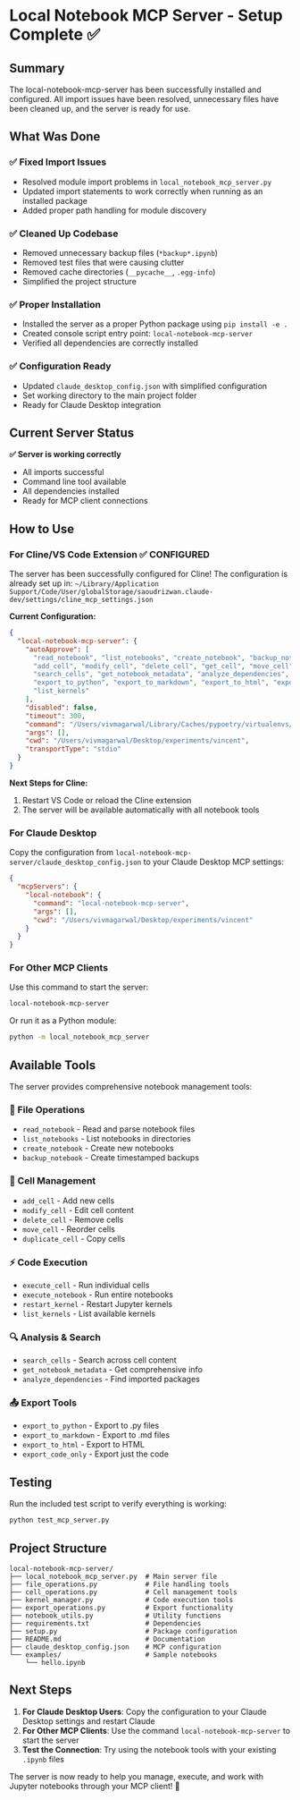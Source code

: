 # Local Notebook MCP Server - Setup Complete ✅

## Summary

The local-notebook-mcp-server has been successfully installed and configured. All import issues have been resolved, unnecessary files have been cleaned up, and the server is ready for use.

## What Was Done

### ✅ Fixed Import Issues
- Resolved module import problems in `local_notebook_mcp_server.py`
- Updated import statements to work correctly when running as an installed package
- Added proper path handling for module discovery

### ✅ Cleaned Up Codebase
- Removed unnecessary backup files (`*backup*.ipynb`)
- Removed test files that were causing clutter
- Removed cache directories (`__pycache__`, `.egg-info`)
- Simplified the project structure

### ✅ Proper Installation
- Installed the server as a proper Python package using `pip install -e .`
- Created console script entry point: `local-notebook-mcp-server`
- Verified all dependencies are correctly installed

### ✅ Configuration Ready
- Updated `claude_desktop_config.json` with simplified configuration
- Set working directory to the main project folder
- Ready for Claude Desktop integration

## Current Server Status

**✅ Server is working correctly**
- All imports successful
- Command line tool available
- All dependencies installed
- Ready for MCP client connections

## How to Use

### For Cline/VS Code Extension ✅ CONFIGURED

The server has been successfully configured for Cline! The configuration is already set up in:
`~/Library/Application Support/Code/User/globalStorage/saoudrizwan.claude-dev/settings/cline_mcp_settings.json`

**Current Configuration:**
```json
{
  "local-notebook-mcp-server": {
    "autoApprove": [
      "read_notebook", "list_notebooks", "create_notebook", "backup_notebook",
      "add_cell", "modify_cell", "delete_cell", "get_cell", "move_cell", "duplicate_cell",
      "search_cells", "get_notebook_metadata", "analyze_dependencies",
      "export_to_python", "export_to_markdown", "export_to_html", "export_code_only",
      "list_kernels"
    ],
    "disabled": false,
    "timeout": 300,
    "command": "/Users/vivmagarwal/Library/Caches/pypoetry/virtualenvs/django-langchain-starter-Q-NWpGTy-py3.10/bin/local-notebook-mcp-server",
    "args": [],
    "cwd": "/Users/vivmagarwal/Desktop/experiments/vincent",
    "transportType": "stdio"
  }
}
```

**Next Steps for Cline:**
1. Restart VS Code or reload the Cline extension
2. The server will be available automatically with all notebook tools

### For Claude Desktop

Copy the configuration from `local-notebook-mcp-server/claude_desktop_config.json` to your Claude Desktop MCP settings:

```json
{
  "mcpServers": {
    "local-notebook": {
      "command": "local-notebook-mcp-server",
      "args": [],
      "cwd": "/Users/vivmagarwal/Desktop/experiments/vincent"
    }
  }
}
```

### For Other MCP Clients

Use this command to start the server:
```bash
local-notebook-mcp-server
```

Or run it as a Python module:
```bash
python -m local_notebook_mcp_server
```

## Available Tools

The server provides comprehensive notebook management tools:

### 📁 File Operations
- `read_notebook` - Read and parse notebook files
- `list_notebooks` - List notebooks in directories
- `create_notebook` - Create new notebooks
- `backup_notebook` - Create timestamped backups

### 🔧 Cell Management
- `add_cell` - Add new cells
- `modify_cell` - Edit cell content
- `delete_cell` - Remove cells
- `move_cell` - Reorder cells
- `duplicate_cell` - Copy cells

### ⚡ Code Execution
- `execute_cell` - Run individual cells
- `execute_notebook` - Run entire notebooks
- `restart_kernel` - Restart Jupyter kernels
- `list_kernels` - List available kernels

### 🔍 Analysis & Search
- `search_cells` - Search across cell content
- `get_notebook_metadata` - Get comprehensive info
- `analyze_dependencies` - Find imported packages

### 📤 Export Tools
- `export_to_python` - Export to .py files
- `export_to_markdown` - Export to .md files
- `export_to_html` - Export to HTML
- `export_code_only` - Export just the code

## Testing

Run the included test script to verify everything is working:

```bash
python test_mcp_server.py
```

## Project Structure

```
local-notebook-mcp-server/
├── local_notebook_mcp_server.py  # Main server file
├── file_operations.py            # File handling tools
├── cell_operations.py            # Cell management tools
├── kernel_manager.py             # Code execution tools
├── export_operations.py          # Export functionality
├── notebook_utils.py             # Utility functions
├── requirements.txt              # Dependencies
├── setup.py                      # Package configuration
├── README.md                     # Documentation
├── claude_desktop_config.json    # MCP configuration
└── examples/                     # Sample notebooks
    └── hello.ipynb
```

## Next Steps

1. **For Claude Desktop Users**: Copy the configuration to your Claude Desktop settings and restart Claude
2. **For Other MCP Clients**: Use the command `local-notebook-mcp-server` to start the server
3. **Test the Connection**: Try using the notebook tools with your existing `.ipynb` files

The server is now ready to help you manage, execute, and work with Jupyter notebooks through your MCP client! 🚀
